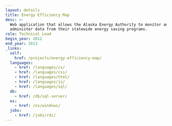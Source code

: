 ```yaml
---
layout: details
title: Energy Efficiency Map
desc: >-
  Web application that allows the Alaska Energy Authority to monitor and
  administer data from their statewide energy saving programs.
role: Technical Lead
begin_year: 2012
end_year: 2013
_links:
  self:
    href: /projects/energy-efficiency-map/
  languages:
    - href: /languages/cs/
    - href: /languages/css/
    - href: /languages/html/
    - href: /languages/js/
    - href: /languages/sql/
  db:
    - href: /db/sql-server/
  os:
    - href: /os/windows/
  jobs:
    - href: /jobs/rdi/
---
```

